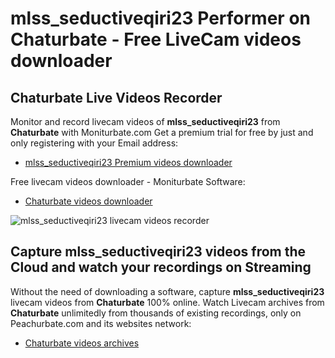 # mlss_seductiveqiri23 Performer on Chaturbate - Free LiveCam videos downloader

## Chaturbate Live Videos Recorder

Monitor and record livecam videos of **mlss_seductiveqiri23** from **Chaturbate** with Moniturbate.com
Get a premium trial for free by just and only registering with your Email address:
* [mlss_seductiveqiri23 Premium videos downloader](https://moniturbate.com/request-demo-licence-key.html)

Free livecam videos downloader - Moniturbate Software:
* [Chaturbate videos downloader](https://moniturbate.com/moniturbate-download-software.html)

![mlss_seductiveqiri23 livecam videos recorder](https://peachurnet.com/templates/moniturbate-software.png)


## Capture mlss_seductiveqiri23 videos from the Cloud and watch your recordings on Streaming

Without the need of downloading a software, capture **mlss_seductiveqiri23** livecam videos from **Chaturbate** 100% online.
Watch Livecam archives from **Chaturbate** unlimitedly from thousands of existing recordings, only on Peachurbate.com and its websites network:
* [Chaturbate videos archives](https://peachurnet.com/)